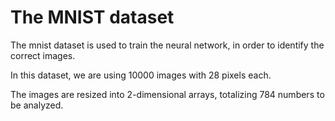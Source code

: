 # The MNIST dataset

The mnist dataset is used to train the neural network, in order to identify the correct images.

In this dataset, we are using 10000 images with 28 pixels each.

The images are resized into 2-dimensional arrays, totalizing 784 numbers to be analyzed.
